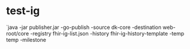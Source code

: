 # test-ig
`java -jar publisher.jar -go-publish -source dk-core -destination web-root/core -registry fhir-ig-list.json -history fhir-ig-history-template -temp temp -milestone
